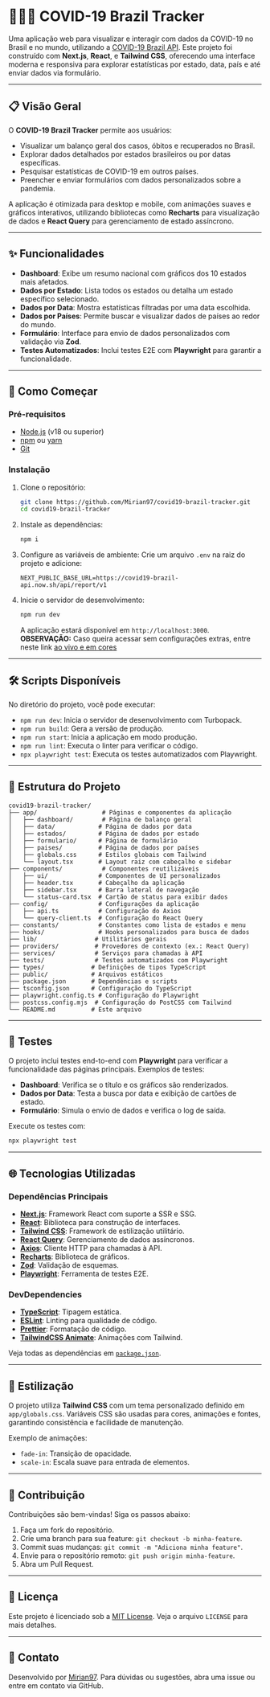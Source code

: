 # 🕵️‍♀️😷 COVID-19 Brazil Tracker

Uma aplicação web para visualizar e interagir com dados da COVID-19 no Brasil e no mundo, utilizando a [COVID-19 Brazil API](https://github.com/wcota/covid19br). Este projeto foi construído com **Next.js**, **React**, e **Tailwind CSS**, oferecendo uma interface moderna e responsiva para explorar estatísticas por estado, data, país e até enviar dados via formulário.

---

## 📋 Visão Geral

O **COVID-19 Brazil Tracker** permite aos usuários:

- Visualizar um balanço geral dos casos, óbitos e recuperados no Brasil.
- Explorar dados detalhados por estados brasileiros ou por datas específicas.
- Pesquisar estatísticas de COVID-19 em outros países.
- Preencher e enviar formulários com dados personalizados sobre a pandemia.

A aplicação é otimizada para desktop e mobile, com animações suaves e gráficos interativos, utilizando bibliotecas como **Recharts** para visualização de dados e **React Query** para gerenciamento de estado assíncrono.

---

## ✨ Funcionalidades

- **Dashboard**: Exibe um resumo nacional com gráficos dos 10 estados mais afetados.
- **Dados por Estado**: Lista todos os estados ou detalha um estado específico selecionado.
- **Dados por Data**: Mostra estatísticas filtradas por uma data escolhida.
- **Dados por Países**: Permite buscar e visualizar dados de países ao redor do mundo.
- **Formulário**: Interface para envio de dados personalizados com validação via **Zod**.
- **Testes Automatizados**: Inclui testes E2E com **Playwright** para garantir a funcionalidade.

---

## 🚀 Como Começar

### Pré-requisitos

- [Node.js](https://nodejs.org/) (v18 ou superior)
- [npm](https://www.npmjs.com/) ou [yarn](https://yarnpkg.com/)
- [Git](https://git-scm.com/)

### Instalação

1. Clone o repositório:

   ```bash
   git clone https://github.com/Mirian97/covid19-brazil-tracker.git
   cd covid19-brazil-tracker
   ```

2. Instale as dependências:

   ```bash
   npm i
   ```

3. Configure as variáveis de ambiente:
   Crie um arquivo `.env` na raiz do projeto e adicione:

   ```env
   NEXT_PUBLIC_BASE_URL=https://covid19-brazil-api.now.sh/api/report/v1
   ```

4. Inicie o servidor de desenvolvimento:
   ```bash
   npm run dev
   ```
   A aplicação estará disponível em `http://localhost:3000`.
   <br/>
   **OBSERVAÇÃO:** Caso queira acessar sem configurações extras, entre neste link <a href="https://covid19-brazil-tracker.vercel.app/dashboard">ao vivo e em cores</a>

---

## 🛠️ Scripts Disponíveis

No diretório do projeto, você pode executar:

- `npm run dev`: Inicia o servidor de desenvolvimento com Turbopack.
- `npm run build`: Gera a versão de produção.
- `npm run start`: Inicia a aplicação em modo produção.
- `npm run lint`: Executa o linter para verificar o código.
- `npx playwright test`: Executa os testes automatizados com Playwright.

---

## 📂 Estrutura do Projeto

```
covid19-brazil-tracker/
├── app/                  # Páginas e componentes da aplicação
│   ├── dashboard/        # Página de balanço geral
│   ├── data/            # Página de dados por data
│   ├── estados/         # Página de dados por estado
│   ├── formulario/      # Página de formulário
│   ├── paises/          # Página de dados por países
│   ├── globals.css      # Estilos globais com Tailwind
│   └── layout.tsx       # Layout raiz com cabeçalho e sidebar
├── components/           # Componentes reutilizáveis
│   ├── ui/              # Componentes de UI personalizados
│   ├── header.tsx       # Cabeçalho da aplicação
│   ├── sidebar.tsx      # Barra lateral de navegação
│   └── status-card.tsx  # Cartão de status para exibir dados
├── config/              # Configurações da aplicação
│   ├── api.ts           # Configuração do Axios
│   └── query-client.ts  # Configuração do React Query
├── constants/           # Constantes como lista de estados e menu
├── hooks/               # Hooks personalizados para busca de dados
├── lib/                # Utilitários gerais
├── providers/          # Provedores de contexto (ex.: React Query)
├── services/           # Serviços para chamadas à API
├── tests/              # Testes automatizados com Playwright
├── types/             # Definições de tipos TypeScript
├── public/            # Arquivos estáticos
├── package.json       # Dependências e scripts
├── tsconfig.json      # Configuração do TypeScript
├── playwright.config.ts # Configuração do Playwright
├── postcss.config.mjs  # Configuração do PostCSS com Tailwind
└── README.md          # Este arquivo
```

---

## 🧪 Testes

O projeto inclui testes end-to-end com **Playwright** para verificar a funcionalidade das páginas principais. Exemplos de testes:

- **Dashboard**: Verifica se o título e os gráficos são renderizados.
- **Dados por Data**: Testa a busca por data e exibição de cartões de estado.
- **Formulário**: Simula o envio de dados e verifica o log de saída.

Execute os testes com:

```bash
npx playwright test
```

---

## 🌐 Tecnologias Utilizadas

### Dependências Principais

- **[Next.js](https://nextjs.org/)**: Framework React com suporte a SSR e SSG.
- **[React](https://reactjs.org/)**: Biblioteca para construção de interfaces.
- **[Tailwind CSS](https://tailwindcss.com/)**: Framework de estilização utilitário.
- **[React Query](https://tanstack.com/query)**: Gerenciamento de dados assíncronos.
- **[Axios](https://axios-http.com/)**: Cliente HTTP para chamadas à API.
- **[Recharts](https://recharts.org/)**: Biblioteca de gráficos.
- **[Zod](https://zod.dev/)**: Validação de esquemas.
- **[Playwright](https://playwright.dev/)**: Ferramenta de testes E2E.

### DevDependencies

- **[TypeScript](https://www.typescriptlang.org/)**: Tipagem estática.
- **[ESLint](https://eslint.org/)**: Linting para qualidade de código.
- **[Prettier](https://prettier.io/)**: Formatação de código.
- **[TailwindCSS Animate](https://github.com/jamiebuilds/tailwindcss-animate)**: Animações com Tailwind.

Veja todas as dependências em [`package.json`](./package.json).

---

## 🎨 Estilização

O projeto utiliza **Tailwind CSS** com um tema personalizado definido em `app/globals.css`. Variáveis CSS são usadas para cores, animações e fontes, garantindo consistência e facilidade de manutenção.

Exemplo de animações:

- `fade-in`: Transição de opacidade.
- `scale-in`: Escala suave para entrada de elementos.

---

## 🤝 Contribuição

Contribuições são bem-vindas! Siga os passos abaixo:

1. Faça um fork do repositório.
2. Crie uma branch para sua feature: `git checkout -b minha-feature`.
3. Commit suas mudanças: `git commit -m "Adiciona minha feature"`.
4. Envie para o repositório remoto: `git push origin minha-feature`.
5. Abra um Pull Request.

---

## 📜 Licença

Este projeto é licenciado sob a [MIT License](LICENSE.md). Veja o arquivo `LICENSE` para mais detalhes.

---

## 📧 Contato

Desenvolvido por [Mirian97](https://github.com/Mirian97). Para dúvidas ou sugestões, abra uma issue ou entre em contato via GitHub.
